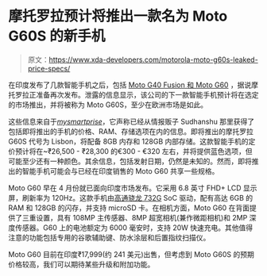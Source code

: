 # 摩托罗拉预计将推出一款名为 Moto G60S 的新手机

> 原文：<https://www.xda-developers.com/motorola-moto-g60s-leaked-price-specs/>

在印度发布了几款智能手机之后，包括 [Moto G40 Fusion 和 Moto G60](https://www.xda-developers.com/motorola-moto-g60-moto-g40-fusion-india-launch/) ，据说摩托罗拉正准备再次发布。泄露的信息显示，该公司的下一款智能手机预计将在选定的市场推出，并将被称为 Moto G60S，至少在欧洲市场是如此。

这些信息来自于[*mysmartprise*](https://www.mysmartprice.com/gear/exclusive-moto-g60s-pricing-details-memory-colour-options-leaked/)，它声称已经从情报贩子 Sudhanshu 那里获得了包括即将推出的手机的价格、RAM、存储选项在内的信息。即将推出的摩托罗拉 G60S 代号为 Lisbon，将配备 8GB 内存和 128GB 内部存储。这款智能手机的定价预计将在~₹26,500 - ₹28,300 的€300 - €320 左右，并将提供蓝色选项，但可能至少还有一种颜色。其余信息，包括发射日期，仍然是未知的。然而，即将推出的智能手机可能会与已经在印度销售的 Moto G60 共享一些规格。

Moto G60 早在 4 月份就已面向印度市场发布。它采用 6.8 英寸 FHD+ LCD 显示屏，刷新率为 120Hz。这款手机由[高通骁龙 732G](https://www.xda-developers.com/qualcomm-snapdragon-732g/) SoC 驱动，配有高达 6GB 的 RAM 和 128GB 的闪存，并支持 microSD 卡。在相机方面，Moto G60 在背面提供了三重设置，具有 108MP 主传感器、8MP 超宽相机(兼作微距相机)和 2MP 深度传感器。G60 上的电池额定为 6000 毫安时，支持 20W 快速充电。其他值得注意的功能包括专用的谷歌辅助键、防水涂层和后置指纹扫描仪。

Moto G60 目前在印度₹17,999(约 241 美元)出售，但考虑到 Moto G60S 的预期价格较高，我们可以期待某些升级和附加功能。